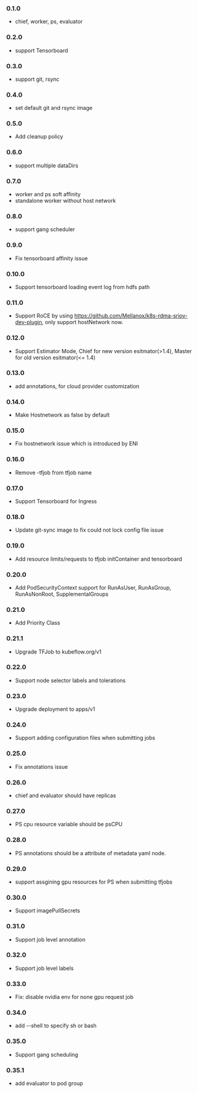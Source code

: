 ### 0.1.0

* chief, worker, ps, evaluator

### 0.2.0

* support Tensorboard

### 0.3.0

* support git, rsync

### 0.4.0

* set default git and rsync image


### 0.5.0

* Add cleanup policy


### 0.6.0

* support multiple dataDirs 


### 0.7.0

* worker and ps soft affinity
* standalone worker without host network


### 0.8.0

* support gang scheduler

### 0.9.0

* Fix tensorboard affinity issue

### 0.10.0

* Support tensorboard loading event log from hdfs path

### 0.11.0

* Support RoCE by using https://github.com/Mellanox/k8s-rdma-sriov-dev-plugin, only support hostNetwork now.

### 0.12.0

* Support Estimator Mode, Chief for new version esitmator(>1.4), Master for old version esitmator(<= 1.4)

### 0.13.0

* add annotations, for cloud provider customization

### 0.14.0

* Make Hostnetwork as false by default

### 0.15.0

* Fix hostnetwork issue which is introduced by ENI

### 0.16.0

* Remove -tfjob from tfjob name

### 0.17.0

* Support Tensorboard for Ingress 


### 0.18.0

* Update git-sync image to fix could not lock config file issue

### 0.19.0

* Add resource limits/requests to tfjob initContainer and tensorboard

### 0.20.0

* Add PodSecurityContext support for RunAsUser, RunAsGroup, RunAsNonRoot, SupplementalGroups

### 0.21.0

* Add Priority Class

### 0.21.1

* Upgrade TFJob to kubeflow.org/v1

### 0.22.0

* Support node selector labels and tolerations

### 0.23.0

* Upgrade deployment to apps/v1

### 0.24.0

* Support adding configuration files when submitting jobs

### 0.25.0

* Fix annotations issue


### 0.26.0

* chief and evaluator should have replicas

### 0.27.0

* PS cpu resource variable should be psCPU

### 0.28.0

* PS annotations should be a attribute of metadata yaml node.

### 0.29.0

* support assgining gpu resources for PS when submitting tfjobs

### 0.30.0

* Support imagePullSecrets

### 0.31.0

* Support job level annotation

### 0.32.0

* Support job level labels

### 0.33.0

* Fix: disable nvidia env for none gpu request job 

### 0.34.0

* add --shell to specify sh or bash

### 0.35.0

* Support gang scheduling
  
### 0.35.1

* add evaluator to pod group
